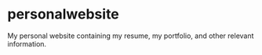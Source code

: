 # personalwebsite
My personal website containing my resume, my portfolio, and other relevant information.
